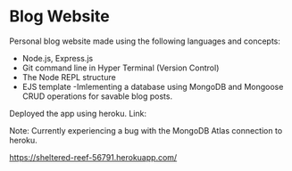 # Blog Website 
 Personal blog website made using the following languages and concepts:
 - Node.js, Express.js
 - Git command line in Hyper Terminal (Version Control)
 - The Node REPL structure
 - EJS template 
 -Imlementing a database using MongoDB and Mongoose CRUD operations for savable blog posts.


Deployed the app using heroku. Link: 

Note: Currently experiencing a bug with the MongoDB Atlas connection to heroku. 

https://sheltered-reef-56791.herokuapp.com/
